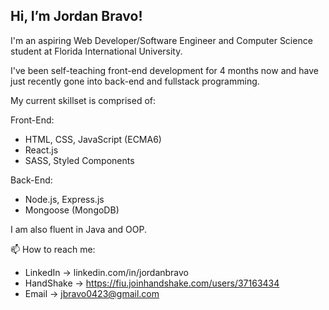 ## Hi, I’m Jordan Bravo!
I'm an aspiring Web Developer/Software Engineer and Computer Science student at Florida International University.

I've been self-teaching front-end development for 4 months now and have just recently gone into back-end and fullstack programming.

My current skillset is comprised of:

Front-End:
- HTML, CSS, JavaScript (ECMA6)
- React.js
- SASS, Styled Components

Back-End:
- Node.js, Express.js
- Mongoose (MongoDB)

I am also fluent in Java and OOP.

📫 How to reach me:

- LinkedIn -> linkedin.com/in/jordanbravo
- HandShake -> https://fiu.joinhandshake.com/users/37163434
- Email -> jbravo0423@gmail.com
